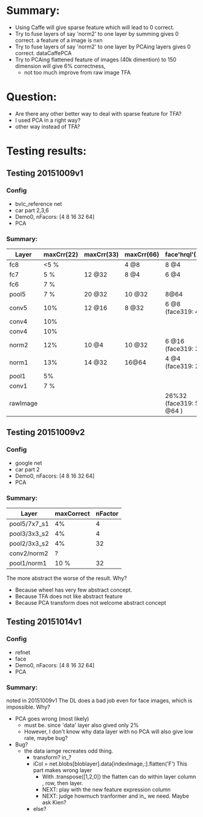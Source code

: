 
Summary:
=============
* Using Caffe will give sparse feature which will lead to 0 correct. 
* Try to fuse layers of say 'norm2' to one layer by summing gives 0 correct. a feature of a image is nxn
* Try to fuse layers of say 'norm2' to one layer by PCAing layers gives 0 correct. dataCaffePCA
* Try to PCAing flattened feature of images (40k dimention) to 150 dimension will give 6% correctness, 
    - not too much improve from raw image TFA

Question:
==
* Are there any other better way to deal with sparse feature for TFA?
* I used PCA in a right way?
* other way instead of TFA?

# Testing results:


## Testing 20151009v1
### Config
* bvlc_reference net
* car part 2,3,6
* Demo0, nFacors: [4 8 16 32 64]
* PCA

### Summary:
Layer | maxCrr(22) | maxCrr(33) | maxCrr(66) |face'hrql'(100)
--- | --- | --- | --- | ---
fc8 | <5 % |  | 4 @8| 8 @4
fc7 | 5 % | 12 @32 | 8 @4 | 6 @4
fc6 | 7 %  |  |  | 
pool5 | 7 % | 20 @32  |10 @32 |  8@64
conv5 | 10%   | 12 @16  | 8 @32 | 6 @8 <br> (face319: 4%)
conv4 | 10%  |   | | 
conv4 | 10%   |   | | 
norm2 | 12%   | 10 @4  | 10 @32 | 6 @16 <br> (face319: 3%)
norm1 | 13%   | 14 @32  | 16@64 | 4 @4 <br> (face319: 2%)
pool1 | 5%   |   | | 
conv1 | 7 % |    | | 
rawImage| | | | 26%32 <br>(face319: 53% @64 )

## Testing 20151009v2
### Config
* google net
* car part 2
* Demo0, nFacors: [4 8 16 32 64]
* PCA

### Summary:
Layer | maxCorrect | nFactor
--- | ---  | ---
pool5/7x7_s1 | 4%   | 4
pool3/3x3_s2 | 4%   | 4
pool2/3x3_s2 | 4%   | 32
conv2/norm2 | ?   | 
pool1/norm1 | 10 % | 32

The more abstract the worse of the result. 
Why?
* Because wheel has very few abstract concept.
* Because TFA does not like abstract feature
* Because PCA transform does not welcome abstract concept

## Testing 20151014v1
### Config
* refnet
* face
* Demo0, nFacors: [4 8 16 32 64]
* PCA

### Summary:
noted in 20151009v1
The DL does a bad job even for face images, which is impossible. 
Why?
* PCA goes wrong (most likely)
    * must be. since 'data' layer also gived only 2%
    * However, I don't know why data layer with no PCA will also give low rate, maybe bug?
* Bug?
    * the data iamge recreates odd thing.
        * transform? in_?
        * iCol = net.blobs[bloblayer].data[indexImage,:].flatten('F') This part makes wrong layer
            * With .transpose([1,2,0]) the flatten can do within layer column , row, then layer.
            * NEXT: play with the new feature expression column
            * NEXT: judge howmuch tranformer and in_ we need. Maybe ask Kien?
        * else?
